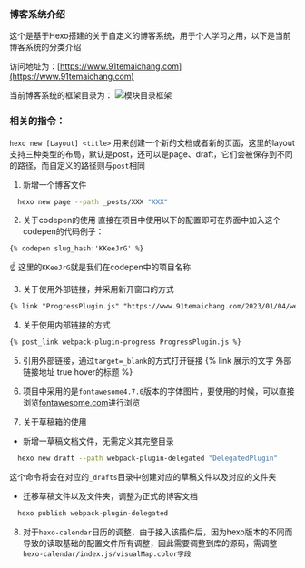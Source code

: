
### 博客系统介绍
这个是基于Hexo搭建的关于自定义的博客系统，用于个人学习之用，以下是当前博客系统的分类介绍

访问地址为：[https://www.91temaichang.com](https://www.91temaichang.com)

当前博客系统的框架目录为：
![模块目录框架](https://img.91temaichang.com/blog/blog-structure.png)

### 相关的指令：
`hexo new [Layout] <title>`
用来创建一个新的文档或者新的页面，这里的layout支持三种类型的布局，默认是post，还可以是page、draft，它们会被保存到不同的路径，而自定义的路径则与`post`相同
1. 新增一个博客文件
```bash
  hexo new page --path _posts/XXX "XXX"
```

2. 关于codepen的使用
直接在项目中使用以下的配置即可在界面中加入这个codepen的代码例子：
```markdown
{% codepen slug_hash:'KKeeJrG' %}
```
:point_up: 这里的`KKeeJrG`就是我们在codepen中的项目名称

3. 关于使用外部链接，并采用新开窗口的方式
```markdown
{% link "ProgressPlugin.js" "https://www.91temaichang.com/2023/01/04/webpack-plugin-progress/" true ProgressPlugin.js %}
```

4. 关于使用内部链接的方式
```markdown
{% post_link webpack-plugin-progress ProgressPlugin.js %}
```

5. 引用外部链接，通过`target=_blank`的方式打开链接
{% link 展示的文字 外部链接地址 true hover的标题 %}

6. 项目中采用的是`fontawesome4.7.0`版本的字体图片，要使用的时候，可以直接浏览[fontawesome.com](https://fontawesome.com/v4/icons/)进行浏览

7. 关于草稿箱的使用
  + 新增一草稿文档文件，无需定义其完整目录
  ```bash
    hexo new draft --path webpack-plugin-delegated "DelegatedPlugin"
  ``` 
  这个命令将会在对应的`_drafts`目录中创建对应的草稿文件以及对应的文件夹
  + 迁移草稿文件以及文件夹，调整为正式的博客文档
  ```bash
    hexo publish webpack-plugin-delegated
  ```
8. 对于`hexo-calendar`日历的调整，由于接入该插件后，因为hexo版本的不同而导致的读取基础的配置文件所有调整，因此需要调整到库的源码，需调整`hexo-calendar/index.js/visualMap.color字段` 

